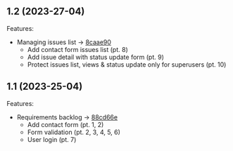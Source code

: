 
## 1.2 (2023-27-04)

Features:

  - Managing issues list -> [8caae90](https://github.com/michal-stachura/example-contacts/commit/8caae905e882188534581063db6a6cdd10b5c93c)
    - Add contact form issues list (pt. 8)
    - Add issue detail with status update form (pt. 9)
    - Protect issues list, views & status update only for superusers (pt. 10)

## 1.1 (2023-25-04)

Features:

  - Requirements backlog -> [88cd66e](https://github.com/michal-stachura/example-contacts/commit/88cd66ec60d9a5b0a73d90a47fe7732baa16e061)
    - Add contact form (pt. 1, 2)
    - Form validation (pt. 2, 3, 4, 5, 6)
    - User login (pt. 7)